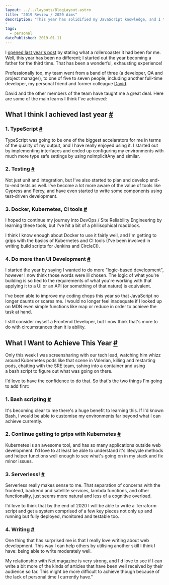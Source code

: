 ```yaml
---
layout: ../../layouts/BlogLayout.astro
title: "2019 Review / 2020 Aims"
description: "This year has solidified my JavaScript knowledge, and I think I have also developed more of the holistic skills around the framework of tools and teams that surround me. But there's still a lot more I need to work on...
"
tags: 
  - personal
datePublished: 2019-01-11
---
```

I [opened last year's post](https://deliciousreverie.co.uk/post/2018-review-2019-aims/) by stating what a rollercoaster it had been for me. Well, this year has been no different; I started out the year becoming a father for the third time. That has been a wonderful, exhausting experience!

Professionally too, my team went from a band of three (a developer, QA and project manager), to one of five to seven people, including another full-time developer, my personal friend and former colleague [David](https://way2adv.com/).

David and the other members of the team have taught me a great deal. Here are some of the main learns I think I've achieved:

## What I think I achieved last year [#](https://deliciousreverie.co.uk/posts/2019-review-2020-aims/#what-i-think-i-achieved-last-year)

### 1\. TypeScript [#](https://deliciousreverie.co.uk/posts/2019-review-2020-aims/#1.-typescript)

TypeScript was going to be one of the biggest accelarators for me in terms of the quality of my output, and I have really enjoyed using it. I started out by implementing interfaces and ended up configuring my environments with much more type safe settings by using noImplicitAny and similar.

### 2\. Testing [#](https://deliciousreverie.co.uk/posts/2019-review-2020-aims/#2.-testing)

Not just unit and integration, but I've also started to plan and develop end-to-end tests as well. I've become a lot more aware of the value of tools like Cypress and Percy, and have even started to write some components using test-driven development.

### 3\. Docker, Kubernetes, CI tools [#](https://deliciousreverie.co.uk/posts/2019-review-2020-aims/#3.-docker-kubernetes-ci-tools)

I hoped to continue my journey into DevOps / Site Reliability Engineering by learning these tools, but I've hit a bit of a philisophical roadblock.

I think I know enough about Docker to use it fairly well, and I'm getting to grips with the basics of Kubernetes and CI tools (I've been involved in writing build scripts for Jenkins and CircleCI).

### 4\. Do more than UI Development [#](https://deliciousreverie.co.uk/posts/2019-review-2020-aims/#4.-do-more-than-ui-development)

I started the year by saying I wanted to do more "logic-based development", however I now think those words were ill chosen. The logic of what you're building is so tied to the requirements of what you're working with that applying it to a UI or an API (or something of that nature) is equivalent.

I've been able to improve my coding chops this year so that JavaScript no longer daunts or scares me. I would no longer feel inadequate if I looked up on MDN even simple functions like map or reduce in order to achieve the task at hand.

I still consider myself a Frontend Developer, but I now think that's more to do with circumstances than it is ability.

## What I Want to Achieve This Year [#](https://deliciousreverie.co.uk/posts/2019-review-2020-aims/#what-i-want-to-achieve-this-year)

Only this week I was screensharing with our tech lead, watching him whizz around Kubernetes pods like that scene in Valerian, killing and restarting pods, chatting with the SRE team, sshing into a container and using a bash script to figure out what was going on there.

I'd love to have the confidence to do that. So that's the two things I'm going to add first:

### 1\. Bash scripting [#](https://deliciousreverie.co.uk/posts/2019-review-2020-aims/#1.-bash-scripting)

It's becoming clear to me there's a huge benefit to learning this. If I'd known Bash, I would be able to customise my environments far beyond what I can achieve currently.

### 2\. Continue getting to grips with Kubernetes [#](https://deliciousreverie.co.uk/posts/2019-review-2020-aims/#2.-continue-getting-to-grips-with-kubernetes)

Kubernetes is an awesome tool, and has so many applications outside web development. I'd love to at least be able to understand it's lifecycle methods and helper functions well enough to see what's going on in my stack and fix minor issues.

### 3\. Serverless! [#](https://deliciousreverie.co.uk/posts/2019-review-2020-aims/#3.-serverless!)

Serverless really makes sense to me. That separation of concerns with the frontend, backend and satellite services, lambda functions, and other functionality, just seems more natural and less of a cognitive overload.

I'd love to think that by the end of 2020 I will be able to write a Terraform script and get a system comprised of a few key pieces not only up and running but fully deployed, monitored and testable too.

### 4\. Writing [#](https://deliciousreverie.co.uk/posts/2019-review-2020-aims/#4.-writing)

One thing that has surprised me is that I really love writing about web development. This way I can help others by utilising another skill I think I have: being able to write moderately well.

My relationship with Net magazine is very strong, and I'd love to see if I can write a bit more of the kinds of articles that have been well received by their audience so far. This might be more difficult to achieve though because of the lack of personal time I currently have."